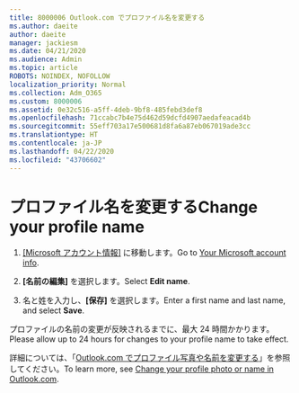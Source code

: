 ```yaml
---
title: 8000006 Outlook.com でプロファイル名を変更する
ms.author: daeite
author: daeite
manager: jackiesm
ms.date: 04/21/2020
ms.audience: Admin
ms.topic: article
ROBOTS: NOINDEX, NOFOLLOW
localization_priority: Normal
ms.collection: Adm_O365
ms.custom: 8000006
ms.assetid: 0e32c516-a5ff-4deb-9bf8-485febd3def8
ms.openlocfilehash: 71ccabc7b4e75d462d59dcfd4907aedafeacad4b
ms.sourcegitcommit: 55eff703a17e500681d8fa6a87eb067019ade3cc
ms.translationtype: HT
ms.contentlocale: ja-JP
ms.lasthandoff: 04/22/2020
ms.locfileid: "43706602"
---
```

# <a name="change-your-profile-name"></a><span data-ttu-id="a0dd8-102">プロファイル名を変更する</span><span class="sxs-lookup"><span data-stu-id="a0dd8-102">Change your profile name</span></span>

1. <span data-ttu-id="a0dd8-103">[[Microsoft アカウント情報]](https://go.microsoft.com/fwlink/p/?linkid=860841) に移動します。</span><span class="sxs-lookup"><span data-stu-id="a0dd8-103">Go to [Your Microsoft account info](https://go.microsoft.com/fwlink/p/?linkid=860841).</span></span>
    
2. <span data-ttu-id="a0dd8-104">**[名前の編集]** を選択します。</span><span class="sxs-lookup"><span data-stu-id="a0dd8-104">Select **Edit name**.</span></span> 
    
3. <span data-ttu-id="a0dd8-105">名と姓を入力し、**[保存]** を選択します。</span><span class="sxs-lookup"><span data-stu-id="a0dd8-105">Enter a first name and last name, and select **Save**.</span></span> 
    
<span data-ttu-id="a0dd8-106">プロファイルの名前の変更が反映されるまでに、最大 24 時間かかります。</span><span class="sxs-lookup"><span data-stu-id="a0dd8-106">Please allow up to 24 hours for changes to your profile name to take effect.</span></span>
  
<span data-ttu-id="a0dd8-107">詳細については、「[Outlook.com でプロファイル写真や名前を変更する](https://go.microsoft.com/fwlink/?linkid=873110)」を参照してください。</span><span class="sxs-lookup"><span data-stu-id="a0dd8-107">To learn more, see [Change your profile photo or name in Outlook.com](https://go.microsoft.com/fwlink/?linkid=873110).</span></span>
  

